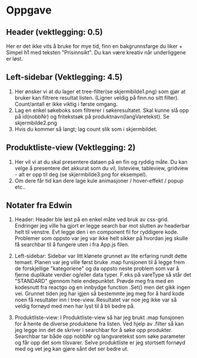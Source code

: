 # Oppgave

## Header (vektlegging: 0.5)

Her er det ikke vits å bruke for mye tid, finn en bakgrunnsfarge du liker + Simpel h1 med teksten "Prisinnsikt". Du kan være kreativ når underliggene er løst.

## Left-sidebar (Vektlegging: 4.5)

1. Her ønsker vi at du lager et tree-filter(se skjermbilde1.png) som gjør at bruker kan filtrere resultat listen. (Ligner veldig på finn.no sitt filter). Count/antall er ikke viktig i første omgang.
2. Lag en enkel søkeboks som filtrerer i søkeresultatet. Skal kunne slå opp på id(nobbNr) og fritekstsøk på produktnavn(langVaretekst). Se skjermbilde2.png
3. Hvis du kommer så langt; lag count slik som i skjermbildet.

## Produktliste-view (Vektlegging: 2)

1. Her vil vi at du skal presentere dataen på en fin og ryddig måte. Du kan velge å presentere det akkurat som du vil, listeview, tableview, gridview - alt er opp til deg (se skjermbilde3.png for eksempel).
2. Om dere får tid kan dere lage kule animasjoner / hover-effekt / popup etc..

## Notater fra Edwin

1. Header: 
Header ble løst på en enkel måte ved bruk av css-grid. 
Endringer jeg ville ha gjort er legge search bar mot slutten av headerbar helt til venstre. Evt legge den i en component fil for ryddigere kode.
Problemer som oppsto var jeg var ikke helt sikker på hvordan jeg skulle få searchbar til å fungere uten i fra App.js filen. 

2. Left-sidebar:
Sidebar var litt klønete grunnet av lite erfaring rundt dette temaet. Planen var jeg ville først bruke .map funsjonen til å legge frem de forskjellige "kategoriene" og da oppsto neste problem som var å fjerne duplikate verdier og/eller data typer. F.eks på vareType så står det "STANDARD" gjennom hele endepunktet. Prøvde meg fra med en kodesnutt fra reactgo og en innbydge function .Set() men det gikk ingen vei. Grunnet tiden jeg har igjen så bestemmte jeg meg for å hard kode noen få resultater inn i tree-view. Resultatet var noe jeg ikke var så veldig fornøyd med men har lyst til å bli bedre på.

3. Produktliste-view:
I Produktliste-view så har jeg brukt .map funsjonen for å hente de diverse produktene fra listen. Ved hjelp av .filter så kan jeg legge inn det de skriver i searchbar for å søke opp produkter.
Searchbar tar både opp nobbNr og langvaretekst som søke parameter og får opp det som tilsvarer.
Selve produktliste er jeg stortsett fornøyd med og vet jeg kan gjøre sånt det ser bedre ut.  